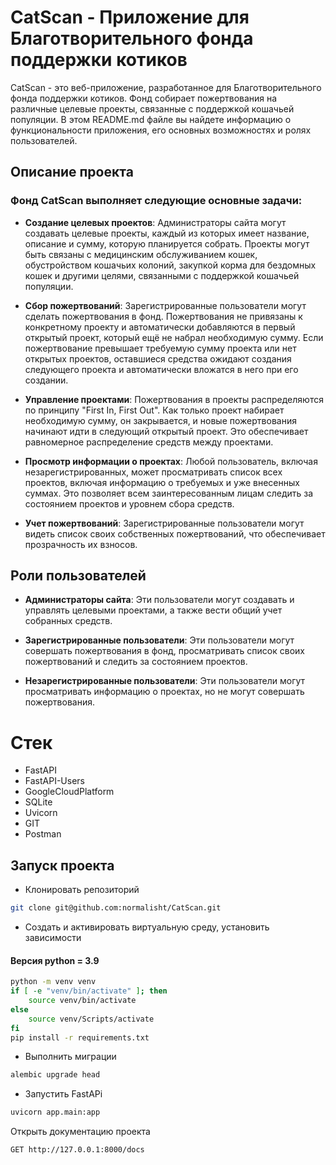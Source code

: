 # CatScan - Приложение для Благотворительного фонда поддержки котиков

CatScan - это веб-приложение, разработанное для Благотворительного фонда поддержки котиков. Фонд собирает пожертвования на различные целевые проекты, связанные с поддержкой кошачьей популяции. В этом README.md файле вы найдете информацию о функциональности приложения, его основных возможностях и ролях пользователей.

## Описание проекта

### Фонд CatScan выполняет следующие основные задачи:

* **Создание целевых проектов**: Администраторы сайта могут создавать целевые 
проекты, каждый из которых имеет название, описание и сумму, которую 
планируется собрать. Проекты могут быть связаны с медицинским 
обслуживанием кошек, обустройством кошачьих колоний, закупкой корма 
для бездомных кошек и другими целями, связанными с поддержкой кошачьей 
популяции.


* **Сбор пожертвований**: Зарегистрированные пользователи могут сделать 
пожертвования в фонд. Пожертвования не привязаны к конкретному проекту и 
автоматически добавляются в первый открытый проект, который ещё не набрал 
необходимую сумму. Если пожертвование превышает требуемую сумму проекта или 
нет открытых проектов, оставшиеся средства ожидают создания следующего проекта
и автоматически вложатся в него при его создании.


* **Управление проектами**: Пожертвования в проекты распределяются по принципу
"First In, First Out". Как только проект набирает необходимую сумму, он 
закрывается, и новые пожертвования начинают идти в следующий открытый проект.
Это обеспечивает равномерное распределение средств между проектами.


* **Просмотр информации о проектах**: Любой пользователь, включая 
незарегистрированных, может просматривать список всех проектов,
включая информацию о требуемых и уже внесенных суммах. Это позволяет всем 
заинтересованным лицам следить за состоянием проектов и уровнем сбора средств.


* **Учет пожертвований**: Зарегистрированные пользователи могут видеть список
своих собственных пожертвований, что обеспечивает прозрачность их взносов.

## Роли пользователей
* **Администраторы сайта**: Эти пользователи могут создавать и управлять 
целевыми проектами, а также вести общий учет собранных средств.


* **Зарегистрированные пользователи**: Эти пользователи могут совершать 
пожертвования в фонд, просматривать список своих пожертвований и следить за 
состоянием проектов.


* **Незарегистрированные пользователи**: Эти пользователи могут просматривать 
информацию о проектах, но не могут совершать пожертвования.


# Стек
* FastAPI
* FastAPI-Users
* GoogleCloudPlatform
* SQLite
* Uvicorn
* GIT
* Postman

## Запуск проекта

* Клонировать репозиторий
```bash
git clone git@github.com:normalisht/CatScan.git
```

* Создать и активировать виртуальную среду, установить зависимости
#### Версия python = 3.9

```bash
python -m venv venv
if [ -e "venv/bin/activate" ]; then
    source venv/bin/activate
else
    source venv/Scripts/activate
fi
pip install -r requirements.txt
```

* Выполнить миграции
```bash
alembic upgrade head
```

* Запустить FastAPi
```bash
uvicorn app.main:app
```

Открыть документацию проекта
```http request
GET http://127.0.0.1:8000/docs
```
